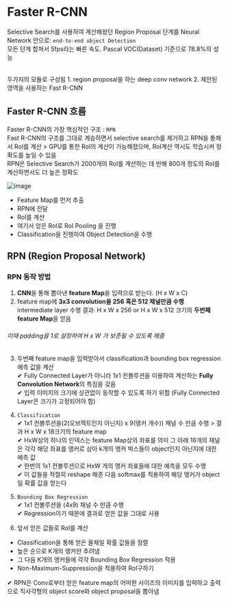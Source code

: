 # Faster R-CNN
Selective Search를 사용하여 계산해왔던 Region Proposal 단계를 Neural Network 안으로:  ```end-to-end object Detection```  
모든 단계 합쳐서 5fps라는 빠른 속도. Pascal VOC(Dataset) 기준으로 78.8%의 성능

 <br>
 두가지의 모듈로 구성됨
 1. region proposal을 하는 deep conv network
 2. 제안된 영역을 사용하는 Fast R-CNN

## Faster R-CNN 흐름

Faster R-CNN의 가장 핵심적인 구조 : ```RPN``` <br>
Fast R-CNN의 구조를 그대로 계승하면서 selective search를 제거하고 RPN을 통해서 RoI를 계산 > GPU를 통한 RoI의 계산이 가능해졌으며, RoI계산 역시도 학습시켜 정확도를 높일 수 있음 <br>
RPN은 Selective Search가 2000개의 RoI를 계산하는 데 반해 800개 정도의 RoI를 계산하면서도 더 높은 정확도 <br>

![image](https://user-images.githubusercontent.com/72767245/103479929-5d814f00-4e14-11eb-86ac-23783ec39294.png)

- Feature Map를 먼저 추출
- RPN에 전달
- RoI를 계산
- 여기서 얻은 RoI로 RoI Pooling 을 진행
- Classification을 진행하여 Object Detection을 수행

## RPN (Region Proposal Network)

### RPN 동작 방법
1. **CNN**을 통해 뽑아낸 **feature Map**을 입력으로 받는다. (H x W x C)
2. feature map에 **3x3 convolution을 256 혹은 512 채널만큼 수행**  
intermediate layer 수행 결과: H x W x 256 or H x W x 512 크기의 **두번째 feature Map**을 얻음
###### 이때 padding을 1로 설정하여 H x W 가 보존될 수 있도록 해줌  
  
3. 두번째 feature map을 입력받아서 classification과 bounding box regression 예측 값을 계산  
  ✔ Fully Connected Layer가 아니라 1x1 컨볼루션을 이용하여 계산하는 **Fully Convolution Network**의 특징을 갖음  
  ✔ 입력 이미지의 크기에 상관없이 동작할 수 있도록 하기 위함 (Fully Connected Layer은 크기가 고정되어야 함)  

4. ```Classification```  
 ✔ 1x1 컨볼루션을(2(오브젝트인지 아닌지) x 9(앵커 개수)) 채널 수 만큼 수행 > 결과 H x W x 18크기의 feature map  
 ✔ HxW상의 하나의 인덱스는 feature Map상의 좌표를 의미 그 아래 18개의 채널은 각각 해당 좌표를 앵커로 삼아 k개의 앵커 박스들이 object인지 아닌지에 대한 예측 값  
 ✔ 한번의 1x1 컨볼루션으로 HxW 개의 앵커 좌표들에 대한 예측을 모두 수행  
 ✔ 이 값들을 적절히 reshape 해준 다음 softmax를 적용하여 해당 앵커가 object일 확률 값을 얻는다  

5. ```Bounding Box Regression```  
 ✔ 1x1 컨볼루션을 (4x9) 채널 수 만큼 수행  
 ✔ Regression이기 때문에 결과로 얻은 값을 그대로 사용  

6. 앞서 얻은 값들로 RoI를 계산   
 - Classification을 통해 얻은 물체일 확률 값들을 정렬  
 - 높은 순으로 K개의 앵커만 추려냄  
 - 그 다음 K개의 앵커들에 각각 Bounding Box Regression 적용  
 - Non-Maximum-Suppression을 적용하여 RoI구하기  
 


  ✔ RPN은 Conv로부터 얻은 feature map의 어떠한 사이즈의 이미지를 입력하고 출력으로 직사각형의 object score와 object proposal을 뽑아냄 
